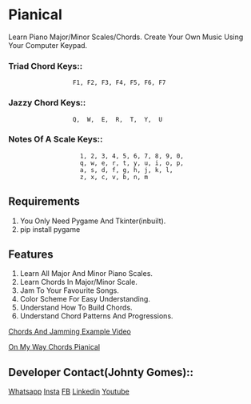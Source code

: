 # Pianical
Learn Piano Major/Minor Scales/Chords. Create Your Own Music Using Your Computer Keypad.

### Triad Chord Keys::
                      F1, F2, F3, F4, F5, F6, F7
### Jazzy Chord Keys::
                      Q,  W,  E,  R,  T,  Y,  U

### Notes Of A Scale Keys::
                        1, 2, 3, 4, 5, 6, 7, 8, 9, 0, 
                        q, w, e, r, t, y, u, i, o, p,
                        a, s, d, f, g, h, j, k, l,
                        z, x, c, v, b, n, m
                        
## Requirements
1. You Only Need Pygame And Tkinter(inbuilt).
2. pip install pygame

## Features
1. Learn All Major And Minor Piano Scales.
2. Learn Chords In Major/Minor Scale.
3. Jam To Your Favourite Songs.
4. Color Scheme For Easy Understanding.
5. Understand How To Build Chords.
6. Understand Chord Patterns And Progressions.

[Chords And Jamming Example Video](https://www.youtube.com/watch?v=B0TjbzHoWek)

[On My Way Chords Pianical](https://www.youtube.com/watch?v=z89nB4Fn2t8)

## Developer Contact(Johnty Gomes)::
[Whatsapp](api.whatsapp.send?phone=+919773211427)
[Insta](http://instagram.com/johntygomes7)
[FB](https://www.facebook.com/guitarical.guy.7/)
[Linkedin](https://www.linkedin.com/in/johnty-g-315946b9/)
[Youtube](https://www.youtube.com/c/GuitaricalMaster/)



